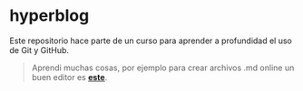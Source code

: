 # hyperblog
Este repositorio hace parte de un curso para aprender a profundidad el uso de Git y GitHub.
> Aprendi muchas cosas, por ejemplo para crear archivos .md online un buen editor es [**este**](https://pandao.github.io/editor.md/en.html).
